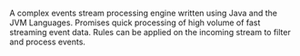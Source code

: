A complex events stream processing engine written using Java and the JVM Languages.  Promises quick processing of high volume of fast streaming event data. Rules can be applied on the incoming stream to filter and process events.